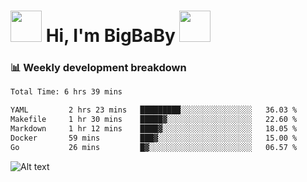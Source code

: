 <!-- Title -->
<h1>
    <img src="https://media.tenor.com/TlyRveJkgo4AAAAi/cloud-cloud-strife.gif" width="50"/>
    Hi, I'm BigBaBy
    <img src="https://media.tenor.com/TlyRveJkgo4AAAAi/cloud-cloud-strife.gif" width="50"/>
</h1>

<h3> 📊 Weekly development breakdown </h3>
<!-- waka-readme-stats -->

<!--START_SECTION:waka-->

```txt
Total Time: 6 hrs 39 mins

YAML         2 hrs 23 mins   █████████░░░░░░░░░░░░░░░░   36.03 %
Makefile     1 hr 30 mins    █████▓░░░░░░░░░░░░░░░░░░░   22.60 %
Markdown     1 hr 12 mins    ████▓░░░░░░░░░░░░░░░░░░░░   18.05 %
Docker       59 mins         ███▓░░░░░░░░░░░░░░░░░░░░░   15.00 %
Go           26 mins         █▓░░░░░░░░░░░░░░░░░░░░░░░   06.57 %
```

<!--END_SECTION:waka-->

![Alt text](https://spotify-recently-played-readme.vercel.app/api?user=21b7yx6vkj66csord5swswvza&count=10&width=1000)
